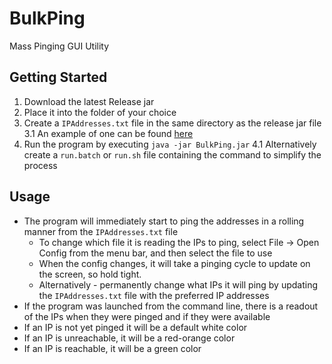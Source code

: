 # BulkPing

Mass Pinging GUI Utility

## Getting Started

1. Download the latest Release jar
2. Place it into the folder of your choice
3. Create a `IPAddresses.txt` file in the same directory as the release jar file
3.1 An example of one can be found [here](https://github.com/wmccall/BulkPing/blob/master/config/IPAddresses.txt)
4. Run the program by executing `java -jar BulkPing.jar`
4.1 Alternatively create a `run.batch` or `run.sh` file containing the command to simplify the process

## Usage

* The program will immediately start to ping the addresses in a rolling manner from the `IPAddresses.txt` file
   * To change which file it is reading the IPs to ping, select File -> Open Config from the menu bar, and then select the file to use
   * When the config changes, it will take a pinging cycle to update on the screen, so hold tight.
   * Alternatively - permanently change what IPs it will ping by updating the `IPAddresses.txt` file with the preferred IP addresses
* If the program was launched from the command line, there is a readout of the IPs when they were pinged and if they were available
* If an IP is not yet pinged it will be a default white color
* If an IP is unreachable, it will be a red-orange color
* If an IP is reachable, it will be a green color
